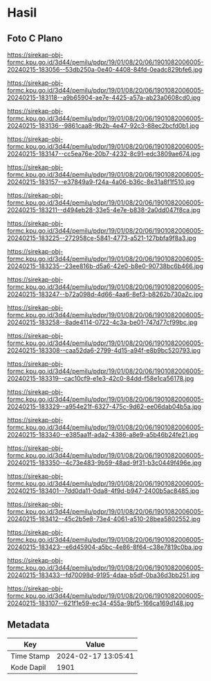 # Hasil

## Foto C Plano

https://sirekap-obj-formc.kpu.go.id/3d44/pemilu/pdpr/19/01/08/20/06/1901082006005-20240215-183056--53db250a-0e40-4408-84fd-0eadc829bfe6.jpg

https://sirekap-obj-formc.kpu.go.id/3d44/pemilu/pdpr/19/01/08/20/06/1901082006005-20240215-183118--a9b65904-ae7e-4425-a57a-ab23a0608cd0.jpg

https://sirekap-obj-formc.kpu.go.id/3d44/pemilu/pdpr/19/01/08/20/06/1901082006005-20240215-183136--9861caa8-9b2b-4e47-92c3-88ec2bcfd0b1.jpg

https://sirekap-obj-formc.kpu.go.id/3d44/pemilu/pdpr/19/01/08/20/06/1901082006005-20240215-183147--cc5ea76e-20b7-4232-8c91-edc3809ae674.jpg

https://sirekap-obj-formc.kpu.go.id/3d44/pemilu/pdpr/19/01/08/20/06/1901082006005-20240215-183157--e37849a9-f24a-4a06-b36c-8e31a8f1f510.jpg

https://sirekap-obj-formc.kpu.go.id/3d44/pemilu/pdpr/19/01/08/20/06/1901082006005-20240215-183211--d494eb28-33e5-4e7e-b838-2a0dd047f8ca.jpg

https://sirekap-obj-formc.kpu.go.id/3d44/pemilu/pdpr/19/01/08/20/06/1901082006005-20240215-183225--272958ce-5841-4773-a521-127bbfa9f8a3.jpg

https://sirekap-obj-formc.kpu.go.id/3d44/pemilu/pdpr/19/01/08/20/06/1901082006005-20240215-183235--23ee816b-d5a6-42e0-b8e0-90738bc6b466.jpg

https://sirekap-obj-formc.kpu.go.id/3d44/pemilu/pdpr/19/01/08/20/06/1901082006005-20240215-183247--b72a098d-4d66-4aa6-8ef3-b8262b730a2c.jpg

https://sirekap-obj-formc.kpu.go.id/3d44/pemilu/pdpr/19/01/08/20/06/1901082006005-20240215-183258--8ade4114-0722-4c3a-be01-747d77cf99bc.jpg

https://sirekap-obj-formc.kpu.go.id/3d44/pemilu/pdpr/19/01/08/20/06/1901082006005-20240215-183308--caa52da6-2799-4d15-a94f-e8b9bc520793.jpg

https://sirekap-obj-formc.kpu.go.id/3d44/pemilu/pdpr/19/01/08/20/06/1901082006005-20240215-183319--cac10cf9-e1e3-42c0-84dd-f58e1ca56178.jpg

https://sirekap-obj-formc.kpu.go.id/3d44/pemilu/pdpr/19/01/08/20/06/1901082006005-20240215-183329--a954e21f-6327-475c-9d62-ee06dab04b5a.jpg

https://sirekap-obj-formc.kpu.go.id/3d44/pemilu/pdpr/19/01/08/20/06/1901082006005-20240215-183340--e385aa1f-ada2-4386-a8e9-a5b46b24fe21.jpg

https://sirekap-obj-formc.kpu.go.id/3d44/pemilu/pdpr/19/01/08/20/06/1901082006005-20240215-183350--4c73e483-9b59-48ad-9f31-b3c0449f496e.jpg

https://sirekap-obj-formc.kpu.go.id/3d44/pemilu/pdpr/19/01/08/20/06/1901082006005-20240215-183401--7dd0da11-0da8-4f9d-b947-2400b5ac8485.jpg

https://sirekap-obj-formc.kpu.go.id/3d44/pemilu/pdpr/19/01/08/20/06/1901082006005-20240215-183412--45c2b5e8-73e4-4061-a510-28bea5802552.jpg

https://sirekap-obj-formc.kpu.go.id/3d44/pemilu/pdpr/19/01/08/20/06/1901082006005-20240215-183423--e6d45904-a5bc-4e86-8f64-c38e7819c0ba.jpg

https://sirekap-obj-formc.kpu.go.id/3d44/pemilu/pdpr/19/01/08/20/06/1901082006005-20240215-183433--fd70098d-9195-4daa-b5df-0ba36d3bb251.jpg

https://sirekap-obj-formc.kpu.go.id/3d44/pemilu/pdpr/19/01/08/20/06/1901082006005-20240215-183107--621f1e59-ec34-455a-9bf5-166ca169d148.jpg


## Metadata

| Key        | Value               |
| ---------- | ------------------- |
| Time Stamp | 2024-02-17 13:05:41 |
| Kode Dapil | 1901                |



